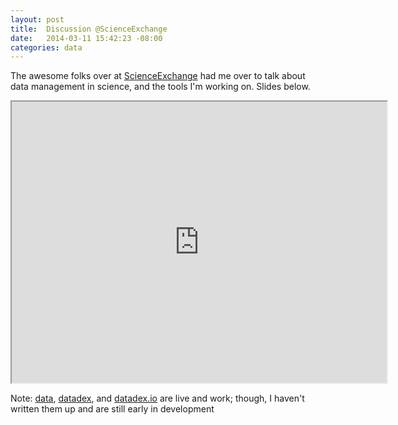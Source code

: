 ```yaml
---
layout: post
title:  Discussion @ScienceExchange
date:   2014-03-11 15:42:23 -08:00
categories: data
---
```


The awesome folks over at [ScienceExchange](http://scienceexchange.com) had me over to talk about data management in science, and the tools I'm working on. Slides below.

<iframe src="http://jbenet.static.s3.amazonaws.com/b176948/2014-03-11-data-talk-sciex.pdf" type="application/pdf" width="600px" height="450px"></iframe>

Note: [data](https://github.com/jbenet/data), [datadex](https://github.com/jbenet/datadex), and [datadex.io](http://datadex.io) are live and work; though, I haven't written them up and are still early in development
